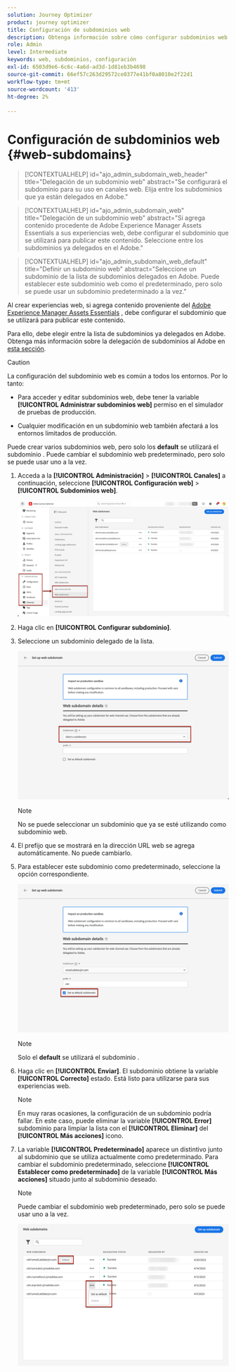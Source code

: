 ```yaml
---
solution: Journey Optimizer
product: journey optimizer
title: Configuración de subdominios web
description: Obtenga información sobre cómo configurar subdominios web con Journey Optimizer
role: Admin
level: Intermediate
keywords: web, subdominios, configuración
exl-id: 6503d9e6-6c6c-4a6d-ad3d-1d81eb3b4698
source-git-commit: 66ef57c263d29572ce0377e41bf0a8010e2f22d1
workflow-type: tm+mt
source-wordcount: '413'
ht-degree: 2%

---
```


# Configuración de subdominios web {#web-subdomains}

>[!CONTEXTUALHELP]
>id="ajo_admin_subdomain_web_header"
>title="Delegación de un subdominio web"
>abstract="Se configurará el subdominio para su uso en canales web. Elija entre los subdominios que ya están delegados en Adobe."

>[!CONTEXTUALHELP]
>id="ajo_admin_subdomain_web"
>title="Delegación de un subdominio web"
>abstract="Si agrega contenido procedente de Adobe Experience Manager Assets Essentials a sus experiencias web, debe configurar el subdominio que se utilizará para publicar este contenido. Seleccione entre los subdominios ya delegados en el Adobe."

>[!CONTEXTUALHELP]
>id="ajo_admin_subdomain_web_default"
>title="Definir un subdominio web"
>abstract="Seleccione un subdominio de la lista de subdominios delegados en Adobe. Puede establecer este subdominio web como el predeterminado, pero solo se puede usar un subdominio predeterminado a la vez."

Al crear experiencias web, si agrega contenido proveniente del [Adobe Experience Manager Assets Essentials](../email/assets-essentials.md) , debe configurar el subdominio que se utilizará para publicar este contenido.

Para ello, debe elegir entre la lista de subdominios ya delegados en Adobe. Obtenga más información sobre la delegación de subdominios al Adobe en [esta sección](../configuration/delegate-subdomain.md).

>[!CAUTION]
>
>La configuración del subdominio web es común a todos los entornos. Por lo tanto:
>
>* Para acceder y editar subdominios web, debe tener la variable **[!UICONTROL Administrar subdominios web]** permiso en el simulador de pruebas de producción.
>
> * Cualquier modificación en un subdominio web también afectará a los entornos limitados de producción.


Puede crear varios subdominios web, pero solo los **default** se utilizará el subdominio . Puede cambiar el subdominio web predeterminado, pero solo se puede usar uno a la vez.

1. Acceda a la **[!UICONTROL Administración]** > **[!UICONTROL Canales]** a continuación, seleccione **[!UICONTROL Configuración web]** > **[!UICONTROL Subdominios web]**.

   ![](assets/web-access-subdomains.png)

1. Haga clic en **[!UICONTROL Configurar subdominio]**.

1. Seleccione un subdominio delegado de la lista.

   ![](assets/web-subdomain-details.png)

   >[!NOTE]
   >
   >No se puede seleccionar un subdominio que ya se esté utilizando como subdominio web.

1. El prefijo que se mostrará en la dirección URL web se agrega automáticamente. No puede cambiarlo.

1. Para establecer este subdominio como predeterminado, seleccione la opción correspondiente.

   ![](assets/web-subdomain-details-default.png)

   >[!NOTE]
   >
   >Solo el **default** se utilizará el subdominio .

1. Haga clic en **[!UICONTROL Enviar]**. El subdominio obtiene la variable **[!UICONTROL Correcto]** estado. Está listo para utilizarse para sus experiencias web.

   >[!NOTE]
   >
   >En muy raras ocasiones, la configuración de un subdominio podría fallar. En este caso, puede eliminar la variable **[!UICONTROL Error]** subdominio para limpiar la lista con el **[!UICONTROL Eliminar]** del **[!UICONTROL Más acciones]** icono.

1. La variable **[!UICONTROL Predeterminado]** aparece un distintivo junto al subdominio que se utiliza actualmente como predeterminado. Para cambiar el subdominio predeterminado, seleccione **[!UICONTROL Establecer como predeterminado]** de la variable **[!UICONTROL Más acciones]** situado junto al subdominio deseado.

   >[!NOTE]
   >
   >Puede cambiar el subdominio web predeterminado, pero solo se puede usar uno a la vez.

   ![](assets/web-subdomain-default.png)

   <!--Only a subdomain with the **[!UICONTROL Success]** status can be set as default.

    You cannot delete a subdomain with the **[!UICONTROL Processing]** status.-->
